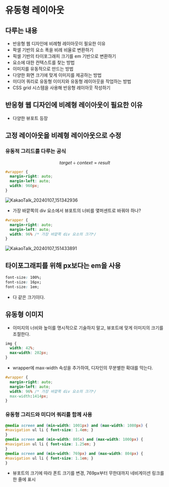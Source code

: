 # 유동형 레이아웃

## 다루는 내용

- 반응형 웹 디자인에 비례형 레이아웃이 필요한 이유
- 팍샐 기반의 요소 폭을 비례 비율로 변환하기
- 픽셀 기반의 타이포그래피 크기를 em 기반으로 변환하기
- 요소에 대한 컨텍스트를 찾는 방법
- 이미지를 유동적으로 만드는 방법
- 다양한 화면 크기에 맞게 이미지를 제공하는 방법
- 미디어 쿼리로 유동형 이미지와 유동형 레이아웃을 작업하는 방법
- CSS grid 시스템을 사용해 반응형 레이아웃 작성하기

## 반응형 웹 디자인에 비례형 레이아웃이 필요한 이유

- 다양한 뷰포트 등장

## 고정 레이아웃을 비례형 레이아웃으로 수정

### 유동적 그리드를 다루는 공식 

$$
  target \div context = result
$$

```css
#wrapper {
  margin-right: auto;
  margin-left: auto;
  width: 960px;
}
```
![KakaoTalk_20240107_151342936](https://github.com/ash9river/Resposive-Desgin/assets/121378532/4dfeff24-1d68-4b0e-bdd0-6f4bf110f72e)

- 가장 바깥쪽의 div 요소에서 뷰포트의 너비를 몇퍼센트로 바꿔야 하나?

```css
#wrapper {
  margin-right: auto;
  margin-left: auto;
  width: 96% /* 가장 바깥쪽 div 요소의 크기*/
}
```

![KakaoTalk_20240107_151433891](https://github.com/ash9river/Resposive-Desgin/assets/121378532/b8c0af3a-d14e-40cc-b444-f51d32626ec8)

## 타이포그래피를 위해 px보다는 em을 사용

```css
font-size: 100%;
font-size: 16px;
font-size: 1em;
```

- 다 같은 크기이다.


## 유동형 이미지

- 이미지의 너비와 높이를 명시적으로 기술하지 말고, 뷰포트에 맞게 이미지의 크기를 조절한다.

```css
img {
  width: 42%;
  max-width: 202px;
}
```

- wrapper에 max-width 속성을 추가하여, 디자인의 무분별한 확대를 막는다.

```css
#wrapper {
  margin-right: auto;
  margin-left: auto;
  width: 96% /* 가장 바깥쪽 div 요소의 크기*/
  max-width:1414px;
}
```

### 유동형 그리드와 미디어 쿼리를 함께 사용

```css
@media screen and (min-width: 1001px) and (max-width: 1080px) {
#navigation ul li { font-size: 1.4em; }
}
@media screen and (min-width: 805x) and (max-width: 1000px) {
#navigation ul li { font-size: 1.25em; }
}
@media screen and (min-width: 769px) and (max-width: 804px) {
#navigation ul li { font-size: 1.1em; }
}
```

- 뷰포트의 크기에 따라 폰트 크기를 변경, 769px부터 무한대까지 네비게이션 링크를 한 줄에 표시





